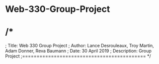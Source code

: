 # Web-330-Group-Project

/*
============================================
; Title:  Web 330 Group Project
; Author: Lance Desrouleaux, Troy Martin, Adam Donner, Reva Baumann
; Date:   30 April 2019
; Description: Group Project 
;===========================================
*/

